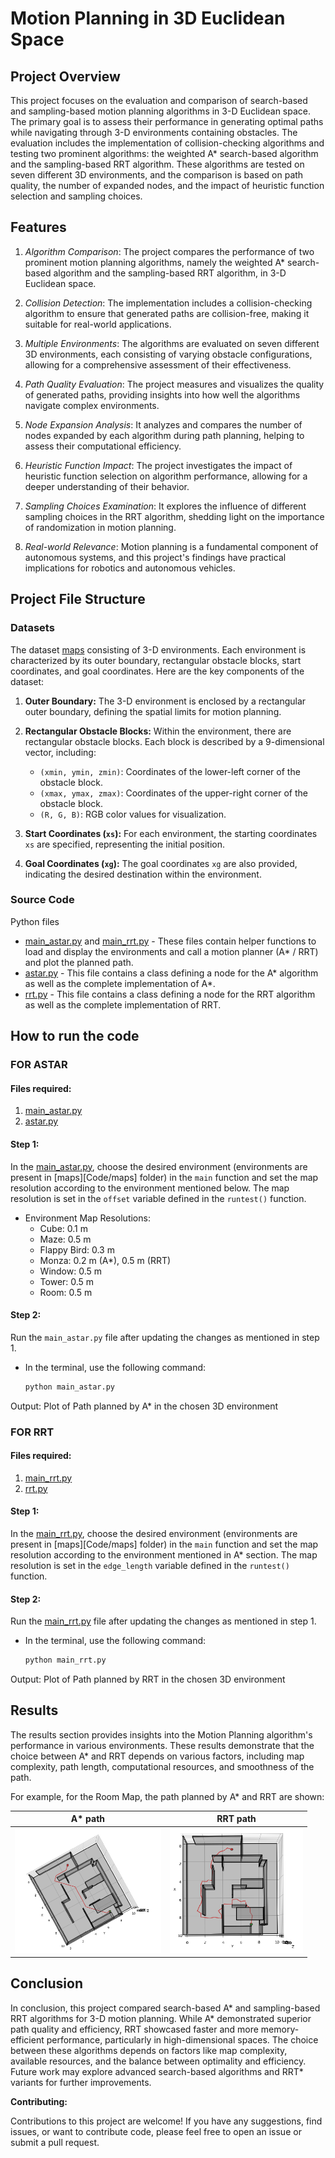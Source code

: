 # Motion Planning in 3D Euclidean Space

## Project Overview

This project focuses on the evaluation and comparison of search-based and sampling-based motion planning algorithms in 3-D Euclidean space. The primary goal is to assess their performance in generating optimal paths while navigating through 3-D environments containing obstacles. The evaluation includes the implementation of collision-checking algorithms and testing two prominent algorithms: the weighted A* search-based algorithm and the sampling-based RRT algorithm. These algorithms are tested on seven different 3D environments, and the comparison is based on path quality, the number of expanded nodes, and the impact of heuristic function selection and sampling choices.

## Features

1. *Algorithm Comparison*: The project compares the performance of two prominent motion planning algorithms, namely the weighted A* search-based algorithm and the sampling-based RRT algorithm, in 3-D Euclidean space.

2. *Collision Detection*: The implementation includes a collision-checking algorithm to ensure that generated paths are collision-free, making it suitable for real-world applications.

3. *Multiple Environments*: The algorithms are evaluated on seven different 3D environments, each consisting of varying obstacle configurations, allowing for a comprehensive assessment of their effectiveness.

4. *Path Quality Evaluation*: The project measures and visualizes the quality of generated paths, providing insights into how well the algorithms navigate complex environments.

5. *Node Expansion Analysis*: It analyzes and compares the number of nodes expanded by each algorithm during path planning, helping to assess their computational efficiency.

6. *Heuristic Function Impact*: The project investigates the impact of heuristic function selection on algorithm performance, allowing for a deeper understanding of their behavior.

7. *Sampling Choices Examination*: It explores the influence of different sampling choices in the RRT algorithm, shedding light on the importance of randomization in motion planning.

8. *Real-world Relevance*: Motion planning is a fundamental component of autonomous systems, and this project's findings have practical implications for robotics and autonomous vehicles.

## Project File Structure

### Datasets

The dataset [maps](Code/maps) consisting of 3-D environments. Each environment is characterized by its outer boundary, rectangular obstacle blocks, start coordinates, and goal coordinates. Here are the key components of the dataset:

1. **Outer Boundary:** The 3-D environment is enclosed by a rectangular outer boundary, defining the spatial limits for motion planning.

2. **Rectangular Obstacle Blocks:** Within the environment, there are rectangular obstacle blocks. Each block is described by a 9-dimensional vector, including:
    - `(xmin, ymin, zmin)`: Coordinates of the lower-left corner of the obstacle block.
    - `(xmax, ymax, zmax)`: Coordinates of the upper-right corner of the obstacle block.
    - `(R, G, B)`: RGB color values for visualization.

3. **Start Coordinates (`xs`):** For each environment, the starting coordinates `xs` are specified, representing the initial position.

4. **Goal Coordinates (`xg`):** The goal coordinates `xg` are also provided, indicating the desired destination within the environment.

### Source Code

Python files

- [main_astar.py](Code/main_astar.py) and [main_rrt.py](Code/main_rrt.py) - These files contain helper functions to load and display the environments and  call a motion planner (A* / RRT) and plot the planned path. 
- [astar.py](Code/astar.py) - This file contains a class defining a node for the A* algorithm as well as the complete implementation of A*.
- [rrt.py](Code/rrt.py) - This file contains a class defining a node for the RRT algorithm as well as the complete implementation of RRT.


## How to run the code

### FOR ASTAR ###

#### Files required:
1. [main_astar.py](Code/main_astar.py)
2. [astar.py](Code/astar.py)

#### Step 1:
In the [main_astar.py](Code/main_astar.py), choose the desired environment (environments are present in [maps][Code/maps] folder) in the `main` function and set the map resolution according to the environment mentioned below. The map resolution is set in the `offset` variable defined in the `runtest()` function.

- Environment Map Resolutions:
    - Cube: 0.1 m
    - Maze: 0.5 m
    - Flappy Bird: 0.3 m
    - Monza: 0.2 m (A*), 0.5 m (RRT)
    - Window: 0.5 m
    - Tower: 0.5 m
    - Room: 0.5 m

#### Step 2:
Run the `main_astar.py` file after updating the changes as mentioned in step 1.

 - In the terminal, use the following command:
     ```bash
     python main_astar.py
     ```

Output: Plot of Path planned by A* in the chosen 3D environment

### FOR RRT ###

#### Files required:
1. [main_rrt.py](Code/main_rrt.py)
2. [rrt.py](Code/rrt.py) 

#### Step 1:
In the [main_rrt.py](Code/main_rrt.py), choose the desired environment (environments are present in [maps][Code/maps] folder) in the `main` function and set the map resolution according to the environment mentioned in A* section. The map resolution is set in the `edge_length` variable defined in the `runtest()` function.

#### Step 2:
Run the [main_rrt.py](Code/main_rrt.py) file after updating the changes as mentioned in step 1.
 - In the terminal, use the following command:
     ```bash
     python main_rrt.py
     ```
Output: Plot of Path planned by RRT in the chosen 3D environment

## Results

The results section provides insights into the Motion Planning algorithm's performance in various environments. These results demonstrate that the choice between A* and RRT depends on various factors, including map complexity, path length, computational resources, and smoothness of the path. 

For example, for the Room Map, the path planned by A* and RRT are shown: 

|A* path|RRT path|
|---|---|
|<img src="./Results/Astar_room.png" height="200">|<img src="./Results/rrt_room.png" height="200">|


## Conclusion

In conclusion, this project compared search-based A* and sampling-based RRT algorithms for 3-D motion planning. While A* demonstrated superior path quality and efficiency, RRT showcased faster and more memory-efficient performance, particularly in high-dimensional spaces. The choice between these algorithms depends on factors like map complexity, available resources, and the balance between optimality and efficiency. Future work may explore advanced search-based algorithms and RRT* variants for further improvements.

**Contributing:**

Contributions to this project are welcome! If you have any suggestions, find issues, or want to contribute code, please feel free to open an issue or submit a pull request.
